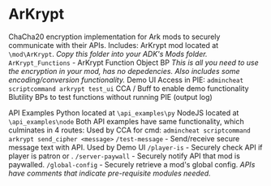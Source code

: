 # ArKrypt
 ChaCha20 encryption implementation for Ark mods to securely communicate with their APIs.
 Includes: 
  ArKrypt mod located at `\mod\ArKrypt`. 
    _Copy this folder into your ADK's Mods folder._
    `ArKrypt_Functions` - ArKrypt Function Object BP
      _This is all you need to use the encryption in your mod, has no depedencies._
      _Also includes some encoding/conversion functionality._
    Demo UI 
      Access in PIE: `admincheat scriptcommand arkrypt test_ui`
    CCA / Buff to enable demo functionality
    Blutility BPs to test functions without running PIE (output log)
    
  API Examples
    Python located at `\api_examples\py`
    NodeJS located at `\api_examples\node`
    Both API examples have same functionality, which culminates in 4 routes: 
      Used by CCA for cmd: `admincheat scriptcommand arkrypt send_cipher <message>`
        `/test-message` - Send/receive secure message text with API. 
      Used by Demo UI
        `/player-is` - Securely check API if player is patron or <bleep>.
        `/server-paywall` - Securely notify API that mod is paywalled.
        `/global-config` - Securely retrieve a mod's global config.
    *APIs have comments that indicate pre-requisite modules needed.*